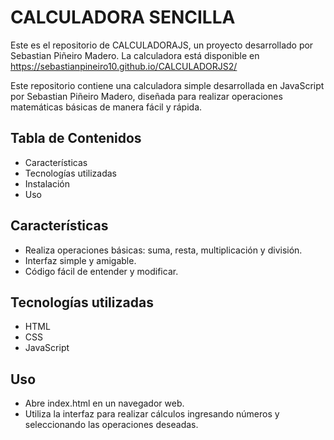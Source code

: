 # CALCULADORA SENCILLA

Este es el repositorio de CALCULADORAJS, un proyecto desarrollado por Sebastian Piñeiro Madero. La calculadora está disponible en https://sebastianpineiro10.github.io/CALCULADORJS2/

Este repositorio contiene una calculadora simple desarrollada en JavaScript por Sebastian Piñeiro Madero, diseñada para realizar operaciones matemáticas básicas de manera fácil y rápida.

## Tabla de Contenidos

- Características
- Tecnologías utilizadas
- Instalación
- Uso

## Características

- Realiza operaciones básicas: suma, resta, multiplicación y división.
- Interfaz simple y amigable.
- Código fácil de entender y modificar.

## Tecnologías utilizadas

- HTML
- CSS
- JavaScript

## Uso

- Abre index.html en un navegador web.
- Utiliza la interfaz para realizar cálculos ingresando números y seleccionando las operaciones deseadas.
